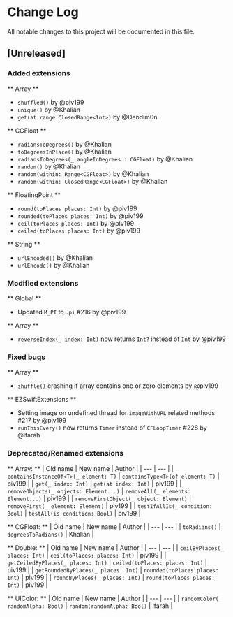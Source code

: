 # Change Log
All notable changes to this project will be documented in this file.

## [Unreleased] 

### Added extensions

** Array **
- `shuffled()` by @piv199
- `unique()` by @Khalian
- `get(at range:ClosedRange<Int>)` by @Dendim0n

** CGFloat **
- `radiansToDegrees()` by @Khalian
- `toDegreesInPlace()` by @Khalian
- `radiansToDegrees(_ angleInDegrees : CGFloat)` by @Khalian
- `random()` by @Khalian
- `random(within: Range<CGFloat>)` by @Khalian
- `random(within: ClosedRange<CGFloat>)` by @Khalian

** FloatingPoint **
- `round(toPlaces places: Int)` by @piv199
- `rounded(toPlaces places: Int)` by @piv199
- `ceil(toPlaces places: Int)` by @piv199
- `ceiled(toPlaces places: Int)` by @piv199

** String **
- `urlEncoded()` by @Khalian
- `urlEncode()` by @Khalian

### Modified extensions

** Global **
- Updated `M_PI` to `.pi` #216 by @piv199

** Array **
- `reverseIndex(_ index: Int)` now returns `Int?` instead of `Int` by @piv199

### Fixed bugs

** Array **
- `shuffle()` crashing if array contains one or zero elements  by @piv199

** EZSwiftExtensions **
- Setting image on undefined thread for `imageWithURL` related methods #217 by @piv199
- `runThisEvery()` now returns `Timer` instead of `CFLoopTimer` #228 by @lfarah

### Deprecated/Renamed extensions

** Array: **
| Old name  | New name | Author |
| --- | --- |
| `containsInstanceOf<T>(_ element: T)`  | `containsType<T>(of element: T)` | piv199 |
| `get(_ index: Int)`  | `get(at index: Int)` | piv199 |
| `removeObjects(_ objects: Element...)`  | `removeAll(_ elements: Element...)` | piv199 |
| `removeFirstObject(_ object: Element)`  | `removeFirst(_ element: Element)` | piv199 |
| `testIfAllIs(_ condition: Bool)`  | `testAll(is condition: Bool)` | piv199 |

** CGFloat: **
| Old name  | New name | Author |
| --- | --- |
| `toRadians()` | `degreesToRadians()` | Khalian |

** Double: **
| Old name  | New name | Author |
| --- | --- |
| `ceilByPlaces(_ places: Int)` | `ceil(toPlaces: places: Int)` | piv199 |
| `getCeiledByPlaces(_ places: Int)` | `ceiled(toPlaces: places: Int)` | piv199 |
| `getRoundedByPlaces(_ places: Int)` | `rounded(toPlaces places: Int)` | piv199 |
| `roundByPlaces(_ places: Int)` | `round(toPlaces places: Int)` | piv199 |

** UIColor: **
| Old name  | New name | Author |
| --- | --- |
| `randomColor(_ randomAlpha: Bool)` | `random(randomAlpha: Bool)` | lfarah |
